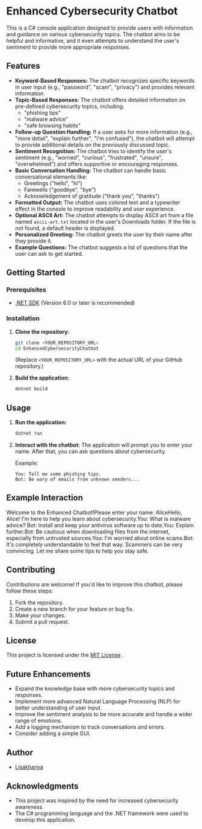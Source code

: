 # Enhanced Cybersecurity Chatbot

This is a C# console application designed to provide users with information and guidance on various cybersecurity topics. The chatbot aims to be helpful and informative, and it even attempts to understand the user's sentiment to provide more appropriate responses.

## Features

* **Keyword-Based Responses:** The chatbot recognizes specific keywords in user input (e.g., "password", "scam", "privacy") and provides relevant information.
* **Topic-Based Responses:** The chatbot offers detailed information on pre-defined cybersecurity topics, including:
    * "phishing tips"
    * "malware advice"
    * "safe browsing habits"
* **Follow-up Question Handling:** If a user asks for more information (e.g., "more detail", "explain further", "I'm confused"), the chatbot will attempt to provide additional details on the previously discussed topic.
* **Sentiment Recognition:** The chatbot tries to identify the user's sentiment (e.g., "worried", "curious", "frustrated", "unsure", "overwhelmed") and offers supportive or encouraging responses.
* **Basic Conversation Handling:** The chatbot can handle basic conversational elements like:
    * Greetings ("hello", "hi")
    * Farewells ("goodbye", "bye")
    * Acknowledgement of gratitude ("thank you", "thanks")
* **Formatted Output:** The chatbot uses colored text and a typewriter effect in the console to improve readability and user experience.
* **Optional ASCII Art:** The chatbot attempts to display ASCII art from a file named `ascii-art.txt` located in the user's Downloads folder. If the file is not found, a default header is displayed.
* **Personalized Greeting:** The chatbot greets the user by their name after they provide it.
* **Example Questions:** The chatbot suggests a list of questions that the user can ask to get started.

## Getting Started

### Prerequisites

* [ .NET SDK](https://dotnet.microsoft.com/download) (Version 6.0 or later is recommended)

### Installation

1.  **Clone the repository:**
    ```bash
    git clone <YOUR_REPOSITORY_URL>
    cd EnhancedCybersecurityChatbot
    ```
    (Replace `<YOUR_REPOSITORY_URL>` with the actual URL of your GitHub repository.)

2.  **Build the application:**
    ```bash
    dotnet build
    ```

## Usage

1.  **Run the application:**
    ```bash
    dotnet run
    ```
2.  **Interact with the chatbot:** The application will prompt you to enter your name. After that, you can ask questions about cybersecurity.

    Example:

    ```
    You: Tell me some phishing tips.
    Bot: Be wary of emails from unknown senders...
    ```

## Example Interaction

Welcome to the Enhanced Chatbot!Please enter your name: AliceHello, Alice! I'm here to help you learn about cybersecurity.You: What is malware advice?
Bot: Install and keep your antivirus software up to date.You: Explain further.Bot: Be cautious when downloading files from the internet, especially from untrusted sources.You: I'm worried about online scams.Bot: It's completely understandable to feel that way. Scammers can be very convincing. Let me share some tips to help you stay safe.
## Contributing

Contributions are welcome! If you'd like to improve this chatbot, please follow these steps:

1.  Fork the repository.
2.  Create a new branch for your feature or bug fix.
3.  Make your changes.
4.  Submit a pull request.

## License

This project is licensed under the [MIT License](LICENSE) .

## Future Enhancements

* Expand the knowledge base with more cybersecurity topics and responses.
* Implement more advanced Natural Language Processing (NLP) for better understanding of user input.
* Improve the sentiment analysis to be more accurate and handle a wider range of emotions.
* Add a logging mechanism to track conversations and errors.
* Consider adding a simple GUI.

## Author

* [Lisakhanya](https://github.com/ST10437798)

## Acknowledgments

* This project was inspired by the need for increased cybersecurity awareness.
* The C# programming language and the .NET framework were used to develop this application.

